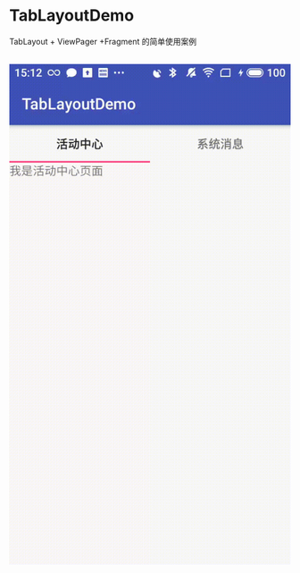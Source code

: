 # TabLayoutDemo
TabLayout + ViewPager +Fragment 的简单使用案例


 ![image](https://github.com/591774192/TabLayoutDemo/blob/master/device-2019-05-03-151448.gif)
